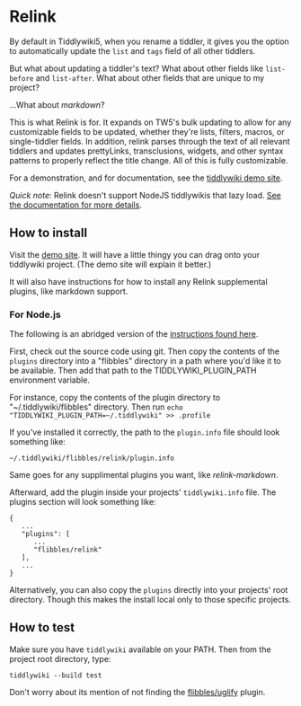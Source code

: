 # Relink

By default in Tiddlywiki5, when you rename a tiddler, it gives you the option to
automatically update the `list` and `tags` field of all other tiddlers.

But what about updating a tiddler's text? What about other fields like
`list-before` and `list-after`. What about other fields that are unique to
my project?

...What about *markdown*?

This is what Relink is for. It expands on TW5's bulk updating to allow for
any customizable fields to be updated, whether they're lists, filters, macros,
or single-tiddler fields. In addition, relink parses through the text of all
relevant tiddlers and updates prettyLinks, transclusions, widgets, and other
syntax patterns to properly reflect the title change. All of this is fully
customizable.

For a demonstration, and for documentation, see the [tiddlywiki demo site](https://flibbles.github.io/tw5-relink/).

_Quick note_: Relink doesn't support NodeJS tiddlywikis that lazy load. [See the documentation for more details](https://flibbles.github.io/tw5-relink/#Lazy%20Loading).

## How to install

Visit the [demo site](https://flibbles.github.io/tw5-relink/). It will have a little thingy you can drag onto your tiddlywiki project. (The demo site will explain it better.)

It will also have instructions for how to install any Relink supplemental plugins, like markdown support.

### For Node.js

The following is an abridged version of the [instructions found here](https://tiddlywiki.com/#Installing%20custom%20plugins%20on%20Node.js).

First, check out the source code using git. Then copy the contents of the `plugins` directory into a "flibbles" directory in a path where you'd like it to be available. Then add that path to the TIDDLYWIKI_PLUGIN_PATH environment variable.

For instance, copy the contents of the plugin directory to "~/.tiddlywiki/flibbles" directory. Then run `echo "TIDDLYWIKI_PLUGIN_PATH=~/.tiddlywiki" >> .profile`

If you've installed it correctly, the path to the `plugin.info` file should look something like:

`~/.tiddlywiki/flibbles/relink/plugin.info`

Same goes for any supplimental plugins you want, like *relink-markdown*.

Afterward, add the plugin inside your projects' `tiddlywiki.info` file.
The plugins section will look something like:
```
{
   ...
   "plugins": [
      ...
      "flibbles/relink"
   ],
   ...
}
```

Alternatively, you can also copy the `plugins` directly into your projects'
root directory. Though this makes the install local only to those specific
projects.

## How to test

Make sure you have `tiddlywiki` available on your PATH. Then from the project root directory, type:

`tiddlywiki --build test`

Don't worry about its mention of not finding the [flibbles/uglify](https://github.com/flibbles/tw5-uglify) plugin.
